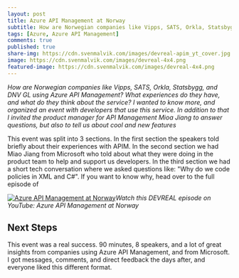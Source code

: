 ```yaml
---
layout: post
title: Azure API Management at Norway 
subtitle: How are Norwegian companies like Vipps, SATS, Orkla, Statsbygg, and DNV GL using Azure API Management?
tags: [Azure, Azure API Management]
comments: true
published: true
share-img: https://cdn.svenmalvik.com/images/devreal-apim_yt_cover.jpg
image: https://cdn.svenmalvik.com/images/devreal-4x4.png
featured-image: https://cdn.svenmalvik.com/images/devreal-4x4.png
---
```


*How are Norwegian companies like Vipps, SATS, Orkla, Statsbygg, and DNV GL using Azure API Management? What experiences do they have, and what do they think about the service? I wanted to know more, and organized an event with developers that use this service. In addition to that I invited the product manager for API Management Mioa Jiang to answer questions, but also to tell us about cool and new features*

This event was split into 3 sections. In the first section the speakers told briefly about their experiences with APIM. In the second section we had Miao Jiang from Microsoft who told about what they were doing in the product team to help and support us developers. In the third section we had a short tech conversation where we asked questions like: "Why do we code policies in XML and C#". If you want to know why, head over to the full episode of 

[![Azure API Management at Norway](https://cdn.svenmalvik.com/images/devreal-apim-yt.png "Azure API Management at Norway")](https://www.youtube.com/watch?v=N2qGQU3GAh4)*Watch this DEVREAL episode on YouTube: Azure API Management at Norway*

## Next Steps

This event was a real success. 90 minutes, 8 speakers, and a lot of great insights from companies using Azure API Management, and from Microsoft. I got messages, comments, and direct feedback the days after, and everyone liked this different format. 
